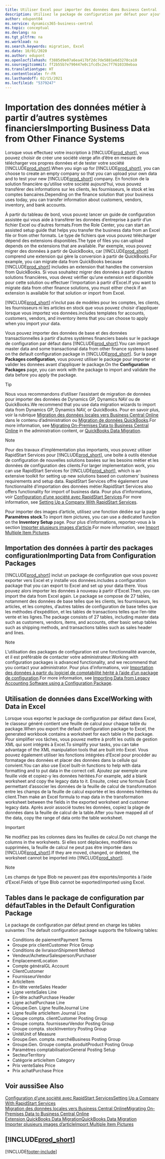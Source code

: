 ```yaml
---
title: Utiliser Excel pour importer des données dans Business Central
description: Utilisez le package de configuration par défaut pour ajouter des données client dans Excel et les importer ensuite dans Business Central.
author: edupont04
ms.service: dynamics365-business-central
ms.topic: conceptual
ms.devlang: na
ms.tgt_pltfrm: na
ms.workload: na
ms.search.keywords: migration, Excel
ms.date: 10/01/2020
ms.author: edupont
ms.openlocfilehash: f3885d9e07a6ea417bf2dc7de5881e6d3278ca10
ms.sourcegitcommit: ff2b55b7e790447e0c1fcd5c2ec7f7610338ebaa
ms.translationtype: HT
ms.contentlocale: fr-FR
ms.lasthandoff: 02/15/2021
ms.locfileid: "5379247"
---
```

# <a name="importing-business-data-from-other-finance-systems"></a><span data-ttu-id="91bae-103">Importation des données métier à partir d’autres systèmes financiers</span><span class="sxs-lookup"><span data-stu-id="91bae-103">Importing Business Data from Other Finance Systems</span></span>

<span data-ttu-id="91bae-104">Lorsque vous effectuez votre inscription à [!INCLUDE[prod_short](includes/prod_short.md)], vous pouvez choisir de créer une société vierge afin d’être en mesure de télécharger vos propres données et de tester votre société [!INCLUDE[prod_short](includes/prod_short.md)].</span><span class="sxs-lookup"><span data-stu-id="91bae-104">When you sign up for [!INCLUDE[prod_short](includes/prod_short.md)], you can choose to create an empty company so that you can upload your own data and to test your new [!INCLUDE[prod_short](includes/prod_short.md)] company.</span></span> <span data-ttu-id="91bae-105">En fonction de la solution financière qu’utilise votre société aujourd’hui, vous pouvez transférer des informations sur les clients, les fournisseurs, le stock et les comptes bancaires.</span><span class="sxs-lookup"><span data-stu-id="91bae-105">Depending on the finance solution that your business uses today, you can transfer information about customers, vendors, inventory, and bank accounts.</span></span>  

<span data-ttu-id="91bae-106">À partir du tableau de bord, vous pouvez lancer un guide de configuration assistée qui vous aide à transférer les données d’entreprise à partir d’un fichier Excel ou d’autres formats.</span><span class="sxs-lookup"><span data-stu-id="91bae-106">From the Role Center, you can start an assisted setup guide that helps you transfer the business data from an Excel file or from other formats.</span></span> <span data-ttu-id="91bae-107">Le type de fichiers que vous pouvez télécharger dépend des extensions disponibles.</span><span class="sxs-lookup"><span data-stu-id="91bae-107">The type of files you can upload depends on the extensions that are available.</span></span> <span data-ttu-id="91bae-108">Par exemple, vous pouvez migrer des données à partir de QuickBooks, car [!INCLUDE[prod_short](includes/prod_short.md)] comprend une extension qui gère la conversion à partir de QuickBooks.</span><span class="sxs-lookup"><span data-stu-id="91bae-108">For example, you can migrate data from QuickBooks because [!INCLUDE[prod_short](includes/prod_short.md)] includes an extension that handles the conversion from QuickBooks.</span></span> <span data-ttu-id="91bae-109">Si vous souhaitez migrer des données à partir d’autres solutions financières, vous devez vérifier qu’une extension est disponible pour cette solution ou effectuer l’importation à partir d’Excel.</span><span class="sxs-lookup"><span data-stu-id="91bae-109">If you want to migrate data from other finance solutions, you must either check if an extension is available for that solution or import from Excel.</span></span>  

[!INCLUDE[prod_short](includes/prod_short.md)] <span data-ttu-id="91bae-110">n’inclut pas de modèles pour les comptes, les clients, les fournisseurs ni les articles en stock que vous pouvez choisir d’appliquer lorsque vous importez vos données.</span><span class="sxs-lookup"><span data-stu-id="91bae-110">includes templates for accounts, customers, vendors, and inventory items that you can choose to apply when you import your data.</span></span>

<span data-ttu-id="91bae-111">Vous pouvez importer des données de base et des données transactionnelles à partir d’autres systèmes financiers basés sur le package de configuration par défaut dans [!INCLUDE[prod_short](includes/prod_short.md)].</span><span class="sxs-lookup"><span data-stu-id="91bae-111">You can import master data and some transactional data from other finance systems based on the default configuration package in [!INCLUDE[prod_short](includes/prod_short.md)].</span></span> <span data-ttu-id="91bae-112">Sur la page **Packages configuration**, vous pouvez utiliser le package pour importer et valider les données avant d’appliquer le package.</span><span class="sxs-lookup"><span data-stu-id="91bae-112">On the **Configuration Packages** page, you can work with the package to import and validate the data before you apply the package.</span></span>  

> [!TIP]  
> <span data-ttu-id="91bae-113">Nous vous recommandons d’utiliser l’assistant de migration de données pour importer des données de Dynamics GP, Dynamics NAV ou de QuickBooks.</span><span class="sxs-lookup"><span data-stu-id="91bae-113">We recommend that you use data migration wizards to import data from Dynamics GP, Dynamics NAV, or QuickBooks.</span></span> <span data-ttu-id="91bae-114">Pour en savoir plus, voir la rubrique [Migration des données locales vers Business Central Online](/dynamics365/business-central/dev-itpro/administration/migrate-data) dans le contenu d’administration ou [Migration de données QuickBooks](ui-extensions-quickbooks-data-migration.md).</span><span class="sxs-lookup"><span data-stu-id="91bae-114">For more information, see [Migrating On-Premises Data to Business Central Online](/dynamics365/business-central/dev-itpro/administration/migrate-data) in the administration content, or [QuickBooks Data Migration](ui-extensions-quickbooks-data-migration.md).</span></span>

> [!NOTE]  
> <span data-ttu-id="91bae-115">Pour des travaux d’implémentation plus importants, vous pouvez utiliser RapidStart Services pour [!INCLUDE[prod_short](includes/prod_short.md)], une boîte à outils étendue de configuration de nouvelles solutions basées sur les besoins métier et les données de configuration des clients.</span><span class="sxs-lookup"><span data-stu-id="91bae-115">For larger implementation work, you can use RapidStart Services for [!INCLUDE[prod_short](includes/prod_short.md)], which is an extensive toolkit for setting up new solutions based on customers' business requirements and setup data.</span></span> <span data-ttu-id="91bae-116">RapidStart Services offre également une fonctionnalité d’importation des données métier.</span><span class="sxs-lookup"><span data-stu-id="91bae-116">RapidStart Services also offers functionality for import of business data.</span></span> <span data-ttu-id="91bae-117">Pour plus d’informations, voir [Configuration d’une société avec RapidStart Services](admin-set-up-a-company-with-rapidstart.md).</span><span class="sxs-lookup"><span data-stu-id="91bae-117">For more information, see [Setting Up a Company With RapidStart Services](admin-set-up-a-company-with-rapidstart.md).</span></span>

<span data-ttu-id="91bae-118">Pour importer des images d’article, utilisez une fonction dédiée sur la page **Paramètres stock**.</span><span class="sxs-lookup"><span data-stu-id="91bae-118">To import item pictures, you can use a dedicated function on the **Inventory Setup** page.</span></span> <span data-ttu-id="91bae-119">Pour plus d’informations, reportez-vous à la section [Importer plusieurs images d’article](inventory-how-import-item-pictures.md).</span><span class="sxs-lookup"><span data-stu-id="91bae-119">For more information, see [Import Multiple Item Pictures](inventory-how-import-item-pictures.md).</span></span>

## <a name="importing-data-from-configuration-packages"></a><span data-ttu-id="91bae-120">Importation des données à partir des packages configuration</span><span class="sxs-lookup"><span data-stu-id="91bae-120">Importing Data from Configuration Packages</span></span>
[!INCLUDE[prod_short](includes/prod_short.md)] <span data-ttu-id="91bae-121">inclut un package de configuration que vous pouvez exporter vers Excel et y installe vos données.</span><span class="sxs-lookup"><span data-stu-id="91bae-121">includes a configuration package that you can export to Excel and set up your data there.</span></span> <span data-ttu-id="91bae-122">Vous pouvez alors importer les données à nouveau à partir d’Excel.</span><span class="sxs-lookup"><span data-stu-id="91bae-122">Then, you can import the data from Excel again.</span></span> <span data-ttu-id="91bae-123">Le package se compose de 27 tables, notamment des données de base telles que les clients, les fournisseurs, les articles, et les comptes, d’autres tables de configuration de base telles que les méthodes d’expédition, et les tables de transactions telles que l’en-tête vente et les lignes.</span><span class="sxs-lookup"><span data-stu-id="91bae-123">The package consists of 27 tables, including master data such as customers, vendors, items, and accounts, other basic setup tables such as shipping methods, and transactions tables such as sales header and lines.</span></span>  

> [!NOTE]  
>   <span data-ttu-id="91bae-124">L’utilisation des packages de configuration est une fonctionnalité avancée, et il est préférable de contacter votre administrateur.</span><span class="sxs-lookup"><span data-stu-id="91bae-124">Working with configuration packages is advanced functionality, and we recommend that you contact your administrator.</span></span> <span data-ttu-id="91bae-125">Pour plus d’informations, voir [Importation des données à partir du logiciel de comptabilité hérité à l’aide d’un package de configuration](across-import-data-configuration-packages.md).</span><span class="sxs-lookup"><span data-stu-id="91bae-125">For more information, see [Importing Data from Legacy Accounting Software using a Configuration Package](across-import-data-configuration-packages.md).</span></span>

## <a name="working-with-data-in-excel"></a><span data-ttu-id="91bae-126">Utilisation de données dans Excel</span><span class="sxs-lookup"><span data-stu-id="91bae-126">Working with Data in Excel</span></span>
<span data-ttu-id="91bae-127">Lorsque vous exportez le package de configuration par défaut dans Excel, le classeur généré contient une feuille de calcul pour chaque table du package.</span><span class="sxs-lookup"><span data-stu-id="91bae-127">When you export the default configuration package to Excel, the generated workbook contains a worksheet for each table in the package.</span></span> <span data-ttu-id="91bae-128">Pour simplifier vos tâches, vous pouvez mettre à profit les outils de gestion XML qui sont intégrés à Excel.</span><span class="sxs-lookup"><span data-stu-id="91bae-128">To simplify your tasks, you can take advantage of the XML manipulation tools that are built into Excel.</span></span> <span data-ttu-id="91bae-129">Vous pouvez également utiliser les fonctions intégrées d’Excel pour procéder au formatage des données et placer des données dans la cellule qui convient.</span><span class="sxs-lookup"><span data-stu-id="91bae-129">You can also use Excel built-in functions to help with data formatting and to put data in the correct cell.</span></span> <span data-ttu-id="91bae-130">Ajoutez par exemple une feuille vide et copiez-y les données héritées.</span><span class="sxs-lookup"><span data-stu-id="91bae-130">For example, add a blank worksheet and copy the legacy data to it.</span></span> <span data-ttu-id="91bae-131">Ensuite, créez une formule Excel permettant d’associer les données de la feuille de calcul de transformation entre les champs de la feuille de calcul exportée et les données héritées du client.</span><span class="sxs-lookup"><span data-stu-id="91bae-131">Then make an Excel formula to map data in the transformation worksheet between the fields in the exported worksheet and customer legacy data.</span></span> <span data-ttu-id="91bae-132">Après avoir associé toutes les données, copiez la plage de données dans la feuille de calcul de la table.</span><span class="sxs-lookup"><span data-stu-id="91bae-132">After you have mapped all of the data, copy the range of data onto the table worksheet.</span></span>  

> [!IMPORTANT]  
>  <span data-ttu-id="91bae-133">Ne modifiez pas les colonnes dans les feuilles de calcul.</span><span class="sxs-lookup"><span data-stu-id="91bae-133">Do not change the columns in the worksheets.</span></span> <span data-ttu-id="91bae-134">Si elles sont déplacées, modifiées ou supprimées, la feuille de calcul ne peut pas être importée dans [!INCLUDE[prod_short](includes/prod_short.md)].</span><span class="sxs-lookup"><span data-stu-id="91bae-134">If they are moved, changed, or deleted, the worksheet cannot be imported into [!INCLUDE[prod_short](includes/prod_short.md)].</span></span>

> [!NOTE]
> <span data-ttu-id="91bae-135">Les champs de type Blob ne peuvent pas être exportés/importés à l’aide d’Excel.</span><span class="sxs-lookup"><span data-stu-id="91bae-135">Fields of type Blob cannot be exported/imported using Excel.</span></span>

## <a name="tables-in-the-default-configuration-package"></a><span data-ttu-id="91bae-136">Tables dans le package de configuration par défaut</span><span class="sxs-lookup"><span data-stu-id="91bae-136">Tables in the Default Configuration Package</span></span>
<span data-ttu-id="91bae-137">Le package de configuration par défaut prend en charge les tables suivantes :</span><span class="sxs-lookup"><span data-stu-id="91bae-137">The default configuration package supports the following tables:</span></span>

-   <span data-ttu-id="91bae-138">Conditions de paiement</span><span class="sxs-lookup"><span data-stu-id="91bae-138">Payment Terms</span></span>
-   <span data-ttu-id="91bae-139">Groupe prix client</span><span class="sxs-lookup"><span data-stu-id="91bae-139">Customer Price Group</span></span>
-   <span data-ttu-id="91bae-140">Conditions de livraison</span><span class="sxs-lookup"><span data-stu-id="91bae-140">Shipment Method</span></span>
-   <span data-ttu-id="91bae-141">Vendeur/Acheteur</span><span class="sxs-lookup"><span data-stu-id="91bae-141">Salesperson/Purchaser</span></span>
-   <span data-ttu-id="91bae-142">Emplacement</span><span class="sxs-lookup"><span data-stu-id="91bae-142">Location</span></span>
-   <span data-ttu-id="91bae-143">Compte général</span><span class="sxs-lookup"><span data-stu-id="91bae-143">GL Account</span></span>
-   <span data-ttu-id="91bae-144">Client</span><span class="sxs-lookup"><span data-stu-id="91bae-144">Customer</span></span>
-   <span data-ttu-id="91bae-145">Fournisseur</span><span class="sxs-lookup"><span data-stu-id="91bae-145">Vendor</span></span>
-   <span data-ttu-id="91bae-146">Article</span><span class="sxs-lookup"><span data-stu-id="91bae-146">Item</span></span>
-   <span data-ttu-id="91bae-147">En-tête vente</span><span class="sxs-lookup"><span data-stu-id="91bae-147">Sales Header</span></span>
-   <span data-ttu-id="91bae-148">Ligne vente</span><span class="sxs-lookup"><span data-stu-id="91bae-148">Sales Line</span></span>
-   <span data-ttu-id="91bae-149">En-tête achat</span><span class="sxs-lookup"><span data-stu-id="91bae-149">Purchase Header</span></span>
-   <span data-ttu-id="91bae-150">Ligne achat</span><span class="sxs-lookup"><span data-stu-id="91bae-150">Purchase Line</span></span>
-   <span data-ttu-id="91bae-151">Groupe.</span><span class="sxs-lookup"><span data-stu-id="91bae-151">Gen.</span></span> <span data-ttu-id="91bae-152">Ligne feuille</span><span class="sxs-lookup"><span data-stu-id="91bae-152">Journal Line</span></span>
-   <span data-ttu-id="91bae-153">Ligne feuille article</span><span class="sxs-lookup"><span data-stu-id="91bae-153">Item Journal Line</span></span>
-   <span data-ttu-id="91bae-154">Groupe compta. client</span><span class="sxs-lookup"><span data-stu-id="91bae-154">Customer Posting Group</span></span>
-   <span data-ttu-id="91bae-155">Groupe compta. fournisseur</span><span class="sxs-lookup"><span data-stu-id="91bae-155">Vendor Posting Group</span></span>
-   <span data-ttu-id="91bae-156">Groupe compta. stock</span><span class="sxs-lookup"><span data-stu-id="91bae-156">Inventory Posting Group</span></span>
-   <span data-ttu-id="91bae-157">Unité</span><span class="sxs-lookup"><span data-stu-id="91bae-157">Unit of Measure</span></span>
-   <span data-ttu-id="91bae-158">Groupe.</span><span class="sxs-lookup"><span data-stu-id="91bae-158">Gen.</span></span> <span data-ttu-id="91bae-159">compta. marché</span><span class="sxs-lookup"><span data-stu-id="91bae-159">Business Posting Group</span></span>
-   <span data-ttu-id="91bae-160">Groupe.</span><span class="sxs-lookup"><span data-stu-id="91bae-160">Gen.</span></span> <span data-ttu-id="91bae-161">Groupe compta. produit</span><span class="sxs-lookup"><span data-stu-id="91bae-161">Product Posting Group</span></span>
-   <span data-ttu-id="91bae-162">Paramètres comptabilisation</span><span class="sxs-lookup"><span data-stu-id="91bae-162">General Posting Setup</span></span>
-   <span data-ttu-id="91bae-163">Secteur</span><span class="sxs-lookup"><span data-stu-id="91bae-163">Territory</span></span>
-   <span data-ttu-id="91bae-164">Catégorie article</span><span class="sxs-lookup"><span data-stu-id="91bae-164">Item Category</span></span>
-   <span data-ttu-id="91bae-165">Prix vente</span><span class="sxs-lookup"><span data-stu-id="91bae-165">Sales Price</span></span>
-   <span data-ttu-id="91bae-166">Prix achat</span><span class="sxs-lookup"><span data-stu-id="91bae-166">Purchase Price</span></span>

## <a name="see-also"></a><span data-ttu-id="91bae-167">Voir aussi</span><span class="sxs-lookup"><span data-stu-id="91bae-167">See Also</span></span>
[<span data-ttu-id="91bae-168">Configuration d’une société avec RapidStart Services</span><span class="sxs-lookup"><span data-stu-id="91bae-168">Setting Up a Company With RapidStart Services</span></span>](admin-set-up-a-company-with-rapidstart.md)  
[<span data-ttu-id="91bae-169">Migration des données locales vers Business Central Online</span><span class="sxs-lookup"><span data-stu-id="91bae-169">Migrating On-Premises Data to Business Central Online</span></span>](/dynamics365/business-central/dev-itpro/administration/migrate-data)  
[<span data-ttu-id="91bae-170">Extension QuickBooks Data Migration</span><span class="sxs-lookup"><span data-stu-id="91bae-170">QuickBooks Data Migration</span></span>](ui-extensions-quickbooks-data-migration.md)  
[<span data-ttu-id="91bae-171">Importer plusieurs images d’article</span><span class="sxs-lookup"><span data-stu-id="91bae-171">Import Multiple Item Pictures</span></span>](inventory-how-import-item-pictures.md)

## [!INCLUDE[prod_short](includes/free_trial_md.md)]  


[!INCLUDE[footer-include](includes/footer-banner.md)]